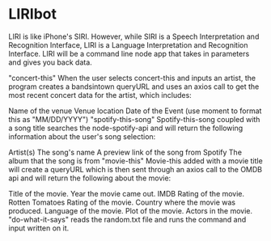 # LIRIbot

LIRI is like iPhone's SIRI. However, while SIRI is a Speech Interpretation and Recognition Interface, LIRI is a Language Interpretation and Recognition Interface. LIRI will be a command line node app that takes in parameters and gives you back data.


"concert-this"
When the user selects concert-this and inputs an artist, the program creates a bandsintown queryURL and uses an axios call to get the most recent concert data for the artist, which includes:

Name of the venue
Venue location
Date of the Event (use moment to format this as "MM/DD/YYYY")
"spotify-this-song"
Spotify-this-song coupled with a song title searches the node-spotify-api and will return the following information about the user's song selection:

Artist(s)
The song's name
A preview link of the song from Spotify
The album that the song is from
"movie-this"
Movie-this added with a movie title will create a queryURL which is then sent through an axios call to the OMDB api and will return the following about the movie:

Title of the movie.
Year the movie came out.
IMDB Rating of the movie.
Rotten Tomatoes Rating of the movie.
Country where the movie was produced.
Language of the movie.
Plot of the movie.
Actors in the movie.
"do-what-it-says"
reads the random.txt file and runs the command and input written on it.
